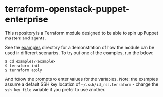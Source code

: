 terraform-openstack-puppet-enterprise
=====================================

This repository is a Terraform module designed to be able to spin up Puppet masters and agents.

See the [examples](examples/) directory for a demonstration of how the module can be used in different scenarios. To try out one of the examples, run the below:

    $ cd examples/<example>
    $ terraform init
    $ terraform apply
    
And follow the prompts to enter values for the variables. Note: the examples assume a default SSH key location of `~/.ssh/id_rsa.terraform` - change the `ssh_key_file` variable if you prefer to use another.
